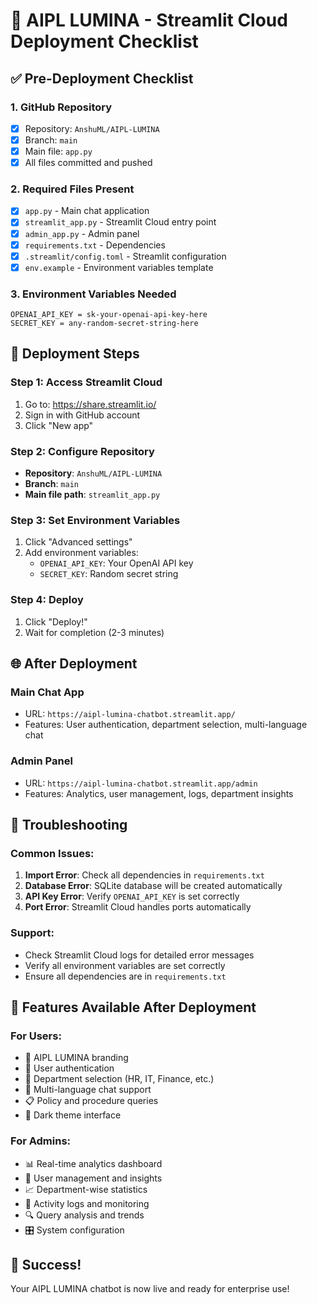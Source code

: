 # 🚀 AIPL LUMINA - Streamlit Cloud Deployment Checklist

## ✅ Pre-Deployment Checklist

### 1. GitHub Repository
- [x] Repository: `AnshuML/AIPL-LUMINA`
- [x] Branch: `main`
- [x] Main file: `app.py`
- [x] All files committed and pushed

### 2. Required Files Present
- [x] `app.py` - Main chat application
- [x] `streamlit_app.py` - Streamlit Cloud entry point
- [x] `admin_app.py` - Admin panel
- [x] `requirements.txt` - Dependencies
- [x] `.streamlit/config.toml` - Streamlit configuration
- [x] `env.example` - Environment variables template

### 3. Environment Variables Needed
```
OPENAI_API_KEY = sk-your-openai-api-key-here
SECRET_KEY = any-random-secret-string-here
```

## 🚀 Deployment Steps

### Step 1: Access Streamlit Cloud
1. Go to: https://share.streamlit.io/
2. Sign in with GitHub account
3. Click "New app"

### Step 2: Configure Repository
- **Repository**: `AnshuML/AIPL-LUMINA`
- **Branch**: `main`
- **Main file path**: `streamlit_app.py`

### Step 3: Set Environment Variables
1. Click "Advanced settings"
2. Add environment variables:
   - `OPENAI_API_KEY`: Your OpenAI API key
   - `SECRET_KEY`: Random secret string

### Step 4: Deploy
1. Click "Deploy!"
2. Wait for completion (2-3 minutes)

## 🌐 After Deployment

### Main Chat App
- URL: `https://aipl-lumina-chatbot.streamlit.app/`
- Features: User authentication, department selection, multi-language chat

### Admin Panel
- URL: `https://aipl-lumina-chatbot.streamlit.app/admin`
- Features: Analytics, user management, logs, department insights

## 🔧 Troubleshooting

### Common Issues:
1. **Import Error**: Check all dependencies in `requirements.txt`
2. **Database Error**: SQLite database will be created automatically
3. **API Key Error**: Verify `OPENAI_API_KEY` is set correctly
4. **Port Error**: Streamlit Cloud handles ports automatically

### Support:
- Check Streamlit Cloud logs for detailed error messages
- Verify all environment variables are set correctly
- Ensure all dependencies are in `requirements.txt`

## 📱 Features Available After Deployment

### For Users:
- 🏢 AIPL LUMINA branding
- 🔐 User authentication
- 🏢 Department selection (HR, IT, Finance, etc.)
- 💬 Multi-language chat support
- 📋 Policy and procedure queries
- 🎨 Dark theme interface

### For Admins:
- 📊 Real-time analytics dashboard
- 👥 User management and insights
- 📈 Department-wise statistics
- 📝 Activity logs and monitoring
- 🔍 Query analysis and trends
- 🎛️ System configuration

## 🎉 Success!
Your AIPL LUMINA chatbot is now live and ready for enterprise use!
